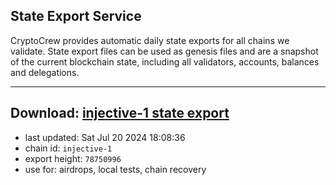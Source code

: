 ## State Export Service
CryptoCrew provides automatic daily state exports for all chains we validate. State export files can be used as genesis files and are a snapshot of the current blockchain state, including all validators, accounts, balances and delegations.

---
**Download: [injective-1 state export](https://dl-eu2.ccvalidators.com/SERVICE/injective/injective-1_export_78750996.json)**
---

- last updated: Sat Jul 20 2024 18:08:36
- chain id: `injective-1`
- export height: `78750996`
- use for: airdrops, local tests, chain recovery

